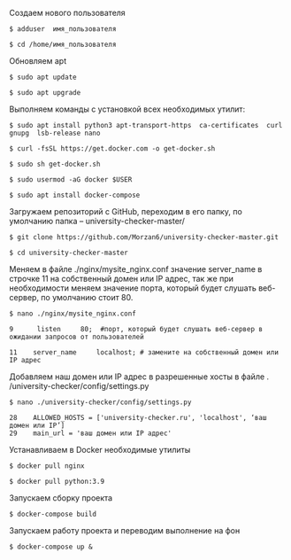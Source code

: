 
Создаем нового пользователя

```
$ adduser  имя_пользователя

$ cd /home/имя_пользователя
```

Обновляем apt
```
$ sudo apt update

$ sudo apt upgrade
```
Выполняем команды с установкой всех необходимых утилит:

```
$ sudo apt install python3 apt-transport-https  ca-certificates  curl  gnupg  lsb-release nano

$ curl -fsSL https://get.docker.com -o get-docker.sh

$ sudo sh get-docker.sh

$ sudo usermod -aG docker $USER

$ sudo apt install docker-compose
```

Загружаем репозиторий с GitHub, переходим в его папку, по умолчанию папка – university-checker-master/
```
$ git clone https://github.com/Morzan6/university-checker-master.git

$ cd university-checker-master
```

Меняем в файле ./nginx/mysite_nginx.conf значение server_name в строчке 11 на собственный домен или IP адрес, так же при необходимости меняем значение порта, который будет слушать веб-сервер, по умолчанию стоит 80.

```
$ nano ./nginx/mysite_nginx.conf
```
```
9      listen     80;  #порт, который будет слушать веб-сервер в ожидании запросов от пользователей

11    server_name     localhost; # замените на собственный домен или IP адрес
```
 
Добавляем наш домен или IP адрес в разрешенные хосты в файле . /university-checker/config/settings.py
```
$ nano ./university-checker/config/settings.py
```
```
28    ALLOWED_HOSTS = ['university-checker.ru', 'localhost', ‘ваш домен или IP’]
29    main_url = 'ваш домен или IP адрес'
```

Устанавливаем в Docker необходимые утилиты
```
$ docker pull nginx

$ docker pull python:3.9
```

Запускаем сборку проекта
```
$ docker-compose build
```
Запускаем работу проекта и переводим выполнение на фон
```
$ docker-compose up &
```
